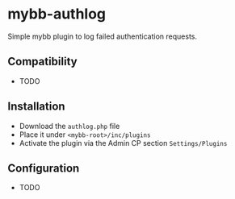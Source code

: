 # mybb-authlog

Simple mybb plugin to log failed authentication requests.

## Compatibility

- TODO

## Installation

- Download the `authlog.php` file
- Place it under `<mybb-root>/inc/plugins`
- Activate the plugin via the Admin CP section `Settings/Plugins`

## Configuration

- TODO
